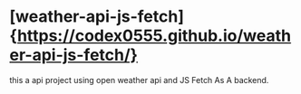 # [weather-api-js-fetch] {https://codex0555.github.io/weather-api-js-fetch/}
this a api project using open weather api and JS  Fetch As A backend.
